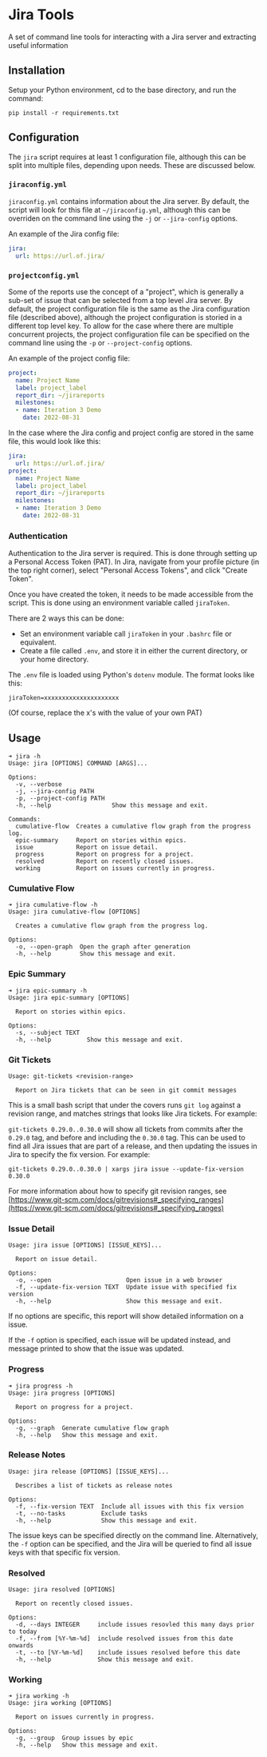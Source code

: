 # Jira Tools

A set of command line tools for interacting with a Jira server and extracting useful information

## Installation

Setup your Python environment, cd to the base directory, and run the command:

```
pip install -r requirements.txt
```

## Configuration

The `jira` script requires at least 1 configuration file, although this can be split into multiple files, depending upon needs. These are discussed below.

### `jiraconfig.yml`

`jiraconfig.yml` contains information about the Jira server. By default, the script will look for this file at `~/jiraconfig.yml`, although this can be overriden on the command line using the `-j` or `--jira-config` options.

An example of the Jira config file:

```yaml
jira:
  url: https://url.of.jira/
```

### `projectconfig.yml`

Some of the reports use the concept of a "project", which is generally a sub-set of issue that can be selected from a top level Jira server. By default, the project configuration file is the same as the Jira configuration file (described above), although the project configuration is storied in a different top level key. To allow for the case where there are multiple concurrent projects, the project configuration file can be specified on the command line using the `-p` or `--project-config` options.

An example of the project config file:

```yaml
project:
  name: Project Name
  label: project_label
  report_dir: ~/jirareports
  milestones:
  - name: Iteration 3 Demo
    date: 2022-08-31
```

In the case where the Jira config and project config are stored in the same file, this would look like this:

```yaml
jira:
  url: https://url.of.jira/
project:
  name: Project Name
  label: project_label
  report_dir: ~/jirareports
  milestones:
  - name: Iteration 3 Demo
    date: 2022-08-31
```

### Authentication

Authentication to the Jira server is required. This is done through setting up a Personal Access Token (PAT). In Jira, navigate from your profile picture (in the top right corner), select "Personal Access Tokens", and click "Create Token".

Once you have created the token, it needs to be made accessible from the script. This is done using an environment variable called `jiraToken`.

There are 2 ways this can be done:
* Set an environment variable call `jiraToken` in your `.bashrc` file or equivalent.
* Create a file called `.env`, and store it in either the current directory, or your home directory.

The `.env` file is loaded using Python's `dotenv` module. The format looks like this:

```
jiraToken=xxxxxxxxxxxxxxxxxxxxx
```

(Of course, replace the x's with the value of your own PAT)

## Usage

```
➜ jira -h
Usage: jira [OPTIONS] COMMAND [ARGS]...

Options:
  -v, --verbose
  -j, --jira-config PATH
  -p, --project-config PATH
  -h, --help                 Show this message and exit.

Commands:
  cumulative-flow  Creates a cumulative flow graph from the progress log.
  epic-summary     Report on stories within epics.
  issue            Report on issue detail.
  progress         Report on progress for a project.
  resolved         Report on recently closed issues.
  working          Report on issues currently in progress.
```

### Cumulative Flow

```
➜ jira cumulative-flow -h
Usage: jira cumulative-flow [OPTIONS]

  Creates a cumulative flow graph from the progress log.

Options:
  -o, --open-graph  Open the graph after generation
  -h, --help        Show this message and exit.
```

### Epic Summary

```
➜ jira epic-summary -h   
Usage: jira epic-summary [OPTIONS]

  Report on stories within epics.

Options:
  -s, --subject TEXT
  -h, --help          Show this message and exit.
```

### Git Tickets

```
Usage: git-tickets <revision-range>

  Report on Jira tickets that can be seen in git commit messages
```

This is a small bash script that under the covers runs `git log` against a revision range, and matches strings that
looks like Jira tickets. For example:

`git-tickets 0.29.0..0.30.0` will show all tickets from commits after the `0.29.0` tag, and before and including the
`0.30.0` tag. This can be used to find all Jira issues that are part of a release, and then updating the issues in
Jira to specify the fix version. For example:

`git-tickets 0.29.0..0.30.0 | xargs jira issue --update-fix-version 0.30.0`

For more information about how to specify git revision ranges, see
[https://www.git-scm.com/docs/gitrevisions#_specifying_ranges](https://www.git-scm.com/docs/gitrevisions#_specifying_ranges)

### Issue Detail

```
Usage: jira issue [OPTIONS] [ISSUE_KEYS]...

  Report on issue detail.

Options:
  -o, --open                     Open issue in a web browser
  -f, --update-fix-version TEXT  Update issue with specified fix version
  -h, --help                     Show this message and exit.
```

If no options are specific, this report will show detailed information on a issue.

If the `-f` option is specified, each issue will be updated instead, and message printed to show that the issue was
updated.

### Progress

```
➜ jira progress -h    
Usage: jira progress [OPTIONS]

  Report on progress for a project.

Options:
  -g, --graph  Generate cumulative flow graph
  -h, --help   Show this message and exit.
```

### Release Notes

```
Usage: jira release [OPTIONS] [ISSUE_KEYS]...

  Describes a list of tickets as release notes

Options:
  -f, --fix-version TEXT  Include all issues with this fix version
  -t, --no-tasks          Exclude tasks
  -h, --help              Show this message and exit.
```

The issue keys can be specified directly on the command line. Alternatively, the `-f` option can be specified, and
the Jira will be queried to find all issue keys with that specific fix version.

### Resolved

```
Usage: jira resolved [OPTIONS]

  Report on recently closed issues.

Options:
  -d, --days INTEGER     include issues resovled this many days prior to today
  -f, --from [%Y-%m-%d]  include resolved issues from this date onwards
  -t, --to [%Y-%m-%d]    include issues resolved before this date
  -h, --help             Show this message and exit.
```

### Working

```
➜ jira working -h
Usage: jira working [OPTIONS]

  Report on issues currently in progress.

Options:
  -g, --group  Group issues by epic
  -h, --help   Show this message and exit.
```